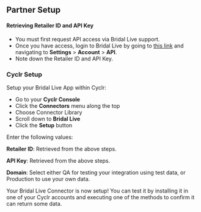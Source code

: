 
## Partner Setup

#### Retrieving Retailer ID and API Key
* You must first request API access via Bridal Live support.
* Once you have access, login to Bridal Live by going to [this link](https://app.bridallive.com/) and navigating to **Settings** > **Account** > **API**.
* Note down the Retailer ID and API Key.

### Cyclr Setup

Setup your Bridal Live App within Cyclr:

*   Go to your **Cyclr Console**
*   Click the **Connectors** menu along the top
*   Choose Connector Library
*   Scroll down to **Bridal Live**
*   Click the **Setup** button

Enter the following values:

**Retailer ID**: Retrieved from the above steps.

**API Key**: Retrieved from the above steps.

**Domain**: Select either QA for testing your integration using test data, or Production to use your own data.


Your Bridal Live Connector is now setup! You can test it by installing it in one of your Cyclr accounts and executing one of the methods to confirm it can return some data.
